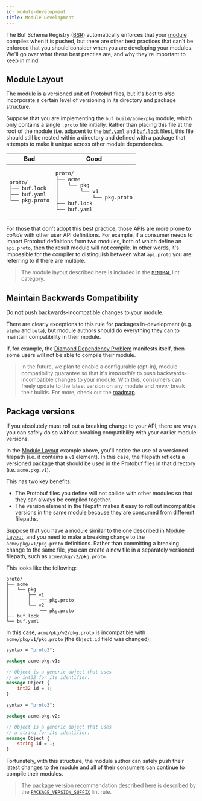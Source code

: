 ```yaml
---
id: module-development
title: Module Development
---
```


The Buf Schema Registry ([BSR](../bsr/overview.md)) automatically enforces that your
[module](../bsr/overview.md#module) compiles when it is pushed, but there are other best practices
that can't be enforced that you should consider when you are developing your modules. We'll go
over what these best practies are, and why they're important to keep in mind.

## Module Layout

The module is a versioned unit of Protobuf files, but it's best to *also* incorporate
a certain level of versioning in its directory and package structure.

Suppose that you are implementing the `buf.build/acme/pkg` module, which only contains a single `.proto`
file initially. Rather than placing this file at the root of the module (i.e. adjacent to the
[`buf.yaml`](../configuration/v1/buf-yaml.md) and [`buf.lock`](../configuration/v1/buf-lock.md)
files), this file should still be nested within a directory and defined with a package that attempts to make
it unique across other module dependencies.

<table>
<thead><tr><th>Bad</th><th>Good</th></tr></thead>
<tbody>
<tr><td>

```
proto/
├── buf.lock
├── buf.yaml
└── pkg.proto
```

</td><td>

```
proto/
├── acme
│   └── pkg
│       └── v1
│           └── pkg.proto
├── buf.lock
└── buf.yaml
```

</td></tr>
</tbody></table>

For those that don't adopt this best practice, those APIs are more prone to *collide* with
other user API definitions. For example, if a consumer needs to import Protobuf definitions
from two modules, both of which define an `api.proto`, then the result module will not
compile. In other words, it's impossible for the compiler to distinguish between what
`api.proto` you are referring to if there are multiple.

> The module layout described here is included in the [`MINIMAL`](../lint/rules.md#minimal) lint
> category.

## Maintain Backwards Compatibility

Do **not** push backwards-incompatible changes to your module.

There are clearly exceptions to this rule for packages in-development (e.g. `alpha` and `beta`),
but module authors should do everything they can to maintain compatibility in their module.

If, for example, the [Diamond Dependency Problem](https://en.wikipedia.org/wiki/Dependency_hell)
manifests itself, then some users will not be able to compile their module.

> In the future, we plan to enable a configurable (opt-in), module compatibility
> guarantee so that it's *impossible* to push backwards-incompatible changes to your
> module. With this, consumers can freely update to the latest version on any module
> and *never* break their builds. For more, check out the [roadmap](../roadmap.md).

## Package versions

If you absolutely must roll out a breaking change to your API, there are ways you can safely do
so without breaking compatibility with your earlier module versions.

In the [Module Layout](#module-layout) example above, you'll notice the use of
a versioned filepath (i.e. it contains a `v1` element). In this case, the filepath reflects
a versioned package that should be used in the Protobuf files in that directory
(i.e. `acme.pkg.v1`).

This has two key benefits:

* The Protobuf files you define will not collide with other modules so that they can always be
  compiled together.
* The version element in the filepath makes it easy to roll out incompatible versions in the
  same module because they are consumed from different filepaths.

Suppose that you have a module similar to the one described in [Module Layout](#module-layout),
and you need to make a breaking change to the `acme/pkg/v1/pkg.proto` definitions. Rather
than committing a breaking change to the same file, you can create a new file in a separately
versioned filepath, such as `acme/pkg/v2/pkg.proto`.

This looks like the following:

```
proto/
├── acme
│   └── pkg
│       ├── v1
│       │   └── pkg.proto
│       └── v2
│           └── pkg.proto
├── buf.lock
└── buf.yaml
```

In this case, `acme/pkg/v2/pkg.proto` is incompatible with `acme/pkg/v1/pkg.proto` (the `Object.id` field
was changed):

```protobuf title="acme/pkg/v1/pkg.proto"
syntax = "proto3";

package acme.pkg.v1;

// Object is a generic object that uses
// an int32 for its identifier.
message Object {
    int32 id = 1;
}
```

```protobuf title="acme/pkg/v2/pkg.proto"
syntax = "proto3";

package acme.pkg.v2;

// Object is a generic object that uses
// a string for its identifier.
message Object {
    string id = 1;
}
```

Fortunately, with this structure, the module author can safely push their latest changes to the module
and all of their consumers can continue to compile their modules.

> The package version recommendation described here is described by the [`PACKAGE_VERSION_SUFFIX`](../lint/rules.md#package_version_suffix)
> lint rule.
